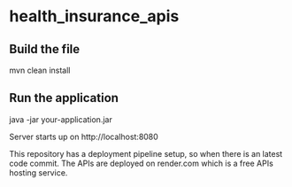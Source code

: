 # health_insurance_apis

## Build the file
mvn clean install

## Run the application
java -jar your-application.jar

Server starts up on http://localhost:8080

This repository has a deployment pipeline setup, so when there is an latest code commit. The APIs are deployed on render.com which is a free APIs hosting service.
